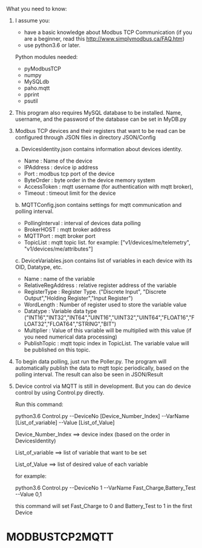 What you need to know:
1. I assume you: 
	- have a basic knowledge about Modbus TCP Communication (if you are a beginner, read this http://www.simplymodbus.ca/FAQ.htm)
	- use python3.6 or later.

   Python modules needed:
	- pyModbusTCP
	- numpy
	- MySQLdb
	- paho.mqtt
	- pprint
	- psutil

2. This program also requires MySQL database to be installed.
   Name, username, and the password of the database can be set in MyDB.py
   
3. Modbus TCP devices and their registers that want to be read can be configured through JSON files in directory JSON/Config

   a. DevicesIdentity.json 
      contains information about devices identity.
      - Name			: Name of the device
      - IPAddress		: device ip address
      - Port		: modbus tcp port of the device
      - ByteOrder		: byte order in the device memory system
      - AccessToken		: mqtt username (for authentication with mqtt broker),
      - Timeout			: timeout limit for the device
	  
	  
   b. MQTTConfig.json 
      contains settings for mqtt communication and polling interval.
      - PollingInterval	: interval of devices data polling 
      - BrokerHOST		: mqtt broker address
      - MQTTPort		: mqtt broker port
      - TopicList		: mqtt topic list. for example: ["v1/devices/me/telemetry", "v1/devices/me/attributes"]
	
	
   c. DeviceVariables.json
      contains list of variables in each device with its OID, Datatype, etc.
      - Name 		: 	name of the variable
      - RelativeRegAddress	: 	relative register address of the variable
	  - RegisterType	: Register Type. ("Discrete Input", "Discrete Output","Holding Register","Input Register")
	  - WordLength		: Number of register used to store the variable value
      - Datatype	: 	Variable data type ("INT16","INT32","INT64","UINT16","UINT32","UINT64","FLOAT16","FLOAT32","FLOAT64","STRING","BIT")
      - Multiplier	: 	Value of this variable will be multiplied with this value (if you need numerical data processing)
      - PublishTopic	: 	mqtt topic index in TopicList. The variable value will be published on this topic.
      
	
	
4. To begin data polling, just run the Poller.py. The program will automatically publish the data to mqtt topic periodically, based on the polling interval. The result can also be seen in JSON/Result


5. Device control via MQTT is still in development. But you can do device control by using Control.py directly.

   Run this command:
   
   python3.6 Control.py --DeviceNo [Device_Number_Index] --VarName [List_of_variable] --Value [List_of_Value]
   
   Device_Number_Index 	==> device index (based on the order in DevicesIdentity)
   
   List_of_variable		==> list of variable that want to be set
   
   List_of_Value		==> list of desired value of each variable
   
   for example:
   
   python3.6 Control.py --DeviceNo 1 --VarName Fast_Charge,Battery_Test --Value 0,1
   
   this command will set Fast_Charge to 0 and Battery_Test to 1 in the first Device
   


# MODBUSTCP2MQTT

